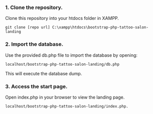 <h3>1. Clone the repository.</h3>
<p>Clone this repository into your htdocs folder in XAMPP.</p>
<code>git clone [repo url] C:\xampp\htdocs\bootstrap-php-tattoo-salon-landing</code>
<h3>2. Import the database.</h3>
<p>Use the provided db.php file to import the database by opening:</p>
<code>localhost/bootstrap-php-tattoo-salon-landing/db.php</code> 
<p>This will execute the database dump.</p>
<h3>3. Access the start page.</h3>
<p>Open index.php in your browser to view the landing page. </p> 
<code>localhost/bootstrap-php-tattoo-salon-landing/index.php.</code>
